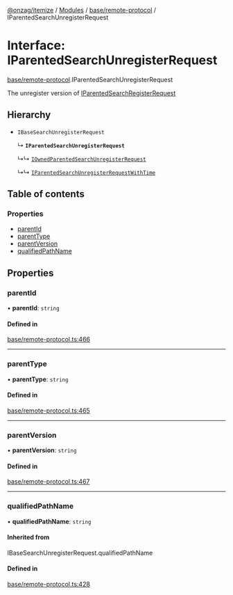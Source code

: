 [@onzag/itemize](../README.md) / [Modules](../modules.md) / [base/remote-protocol](../modules/base_remote_protocol.md) / IParentedSearchUnregisterRequest

# Interface: IParentedSearchUnregisterRequest

[base/remote-protocol](../modules/base_remote_protocol.md).IParentedSearchUnregisterRequest

The unregister version of [IParentedSearchRegisterRequest](base_remote_protocol.IParentedSearchRegisterRequest.md)

## Hierarchy

- `IBaseSearchUnregisterRequest`

  ↳ **`IParentedSearchUnregisterRequest`**

  ↳↳ [`IOwnedParentedSearchUnregisterRequest`](base_remote_protocol.IOwnedParentedSearchUnregisterRequest.md)

  ↳↳ [`IParentedSearchUnregisterRequestWithTime`](client_internal_testing.IParentedSearchUnregisterRequestWithTime.md)

## Table of contents

### Properties

- [parentId](base_remote_protocol.IParentedSearchUnregisterRequest.md#parentid)
- [parentType](base_remote_protocol.IParentedSearchUnregisterRequest.md#parenttype)
- [parentVersion](base_remote_protocol.IParentedSearchUnregisterRequest.md#parentversion)
- [qualifiedPathName](base_remote_protocol.IParentedSearchUnregisterRequest.md#qualifiedpathname)

## Properties

### parentId

• **parentId**: `string`

#### Defined in

[base/remote-protocol.ts:466](https://github.com/onzag/itemize/blob/f2f29986/base/remote-protocol.ts#L466)

___

### parentType

• **parentType**: `string`

#### Defined in

[base/remote-protocol.ts:465](https://github.com/onzag/itemize/blob/f2f29986/base/remote-protocol.ts#L465)

___

### parentVersion

• **parentVersion**: `string`

#### Defined in

[base/remote-protocol.ts:467](https://github.com/onzag/itemize/blob/f2f29986/base/remote-protocol.ts#L467)

___

### qualifiedPathName

• **qualifiedPathName**: `string`

#### Inherited from

IBaseSearchUnregisterRequest.qualifiedPathName

#### Defined in

[base/remote-protocol.ts:428](https://github.com/onzag/itemize/blob/f2f29986/base/remote-protocol.ts#L428)

